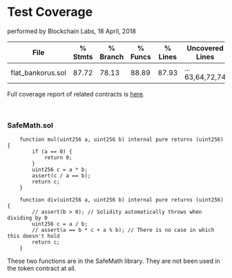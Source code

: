 # Test Coverage
performed by Blockchain Labs, 18 April, 2018


File                    |  % Stmts | % Branch |  % Funcs |  % Lines |Uncovered Lines |
------------------------|----------|----------|----------|----------|----------------|
  flat_bankorus.sol     |    87.72 |    78.13 |    88.89 |    87.93 |... 63,64,72,74 |



Full coverage report of related contracts is [here](https://github.com/BlockchainLabsNZ/bankorus_contracts_audit/tree/master/audit/coverage).

<br>

### SafeMath.sol

```
    function mul(uint256 a, uint256 b) internal pure returns (uint256) {
        if (a == 0) {
            return 0;
        }
        uint256 c = a * b;
        assert(c / a == b);
        return c;
    }
 
    function div(uint256 a, uint256 b) internal pure returns (uint256) {
        // assert(b > 0); // Solidity automatically throws when dividing by 0
        uint256 c = a / b;
        // assert(a == b * c + a % b); // There is no case in which this doesn't hold
        return c;
    }
```
These two functions are in the SafeMath library. They are not been used in the token contract at all. 
